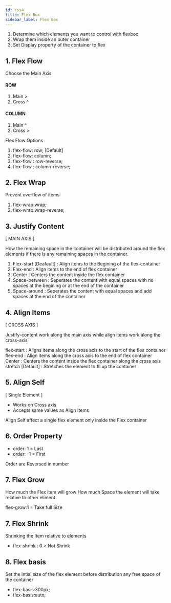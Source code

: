 ```yaml
---
id: css4
title: Flex Box
sidebar_label: Flex Box
---
```


1. Determine which elements you want to control with flexbox
2. Wrap them inside an outer container
3. Set Display property of the container to flex

## 1. Flex Flow
Choose the Main Axis

#### ROW 
1. Main >
2. Cross ^

#### COLUMN
1. Main ^
2. Cross >


Flex Flow Options
1. flex-flow: row; [Default]
2. flex-flow: column;
3. flex-flow : row-reverse;
4. flex-flow : column-reverse;

## 2. Flex Wrap 
Prevent overflow of items

1. flex-wrap:wrap;
2. flex-wrap:wrap-reverse;

## 3. Justify Content 
[ MAIN AXIS ] 

How the remaining space in the container will be distributed around the flex elements if there is any remaining spaces in the container.

1. Flex-start [Deafault] : Align items to the Begining of the flex-container
2. Flex-end : Align items to the end of flex container
3. Center : Centers the content inside the flex container
4. Space-between : Seperates the content with equal spaces with no spaces at the begining or at the end of the container
5. Space-around : Seperates the content with equal spaces and add spaces at the end of the container

## 4. Align Items 
[ CROSS AXIS ]

Justify-content work along the main axis while align items work along the cross-axis

flex-start : Aligns items along the cross axis to the start of the flex container
flex-end : Align items along the cross axis to the end of flex container
Center : Centers the content inside the flex container along the cross axis
stretch [Default] : Stretches the element to fll up the container

## 5. Align Self 
[ Single Element ]

- Works on Cross axis
- Accepts same values as Align Items

Align Self affect a single flex element only inside the Flex container

## 6. Order Property
- order: 1 = Last
- order: -1 = First

Order are Reversed in number

## 7. Flex Grow
How much the Flex item will grow
How much Space the element will take relative to other eliment

flex-grow:1 = Take full Size

## 7. Flex Shrink
Shrinking the Item relative to elements
- flex-shrink : 0 > Not Shrink

## 8. Flex basis
Set the intial size of the flex element before distribution any free space of the container

- flex-basis:300px;
- flex-basis:auto;





